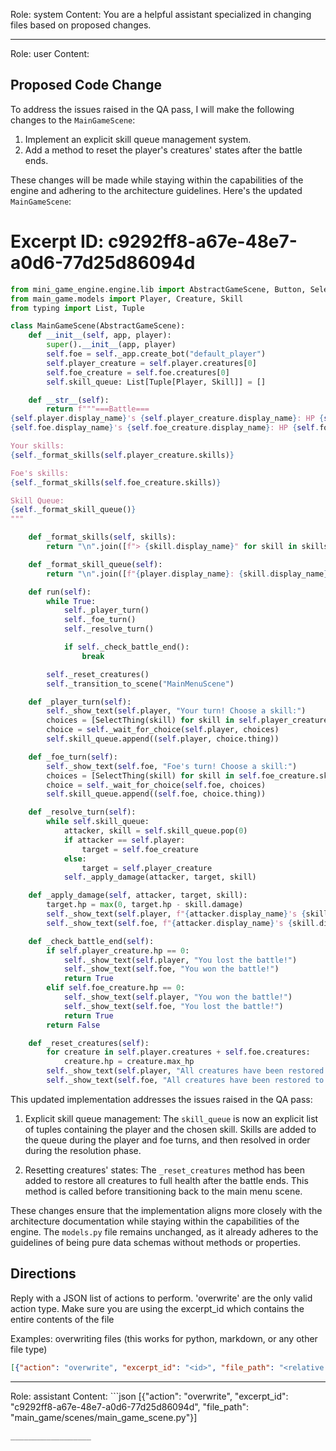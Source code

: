 Role: system
Content: You are a helpful assistant specialized in changing files based on proposed changes.
__________________
Role: user
Content: 
## Proposed Code Change
To address the issues raised in the QA pass, I will make the following changes to the `MainGameScene`:

1. Implement an explicit skill queue management system.
2. Add a method to reset the player's creatures' states after the battle ends.

These changes will be made while staying within the capabilities of the engine and adhering to the architecture guidelines. Here's the updated `MainGameScene`:

# Excerpt ID: c9292ff8-a67e-48e7-a0d6-77d25d86094d
```python main_game/scenes/main_game_scene.py
from mini_game_engine.engine.lib import AbstractGameScene, Button, SelectThing
from main_game.models import Player, Creature, Skill
from typing import List, Tuple

class MainGameScene(AbstractGameScene):
    def __init__(self, app, player):
        super().__init__(app, player)
        self.foe = self._app.create_bot("default_player")
        self.player_creature = self.player.creatures[0]
        self.foe_creature = self.foe.creatures[0]
        self.skill_queue: List[Tuple[Player, Skill]] = []

    def __str__(self):
        return f"""===Battle===
{self.player.display_name}'s {self.player_creature.display_name}: HP {self.player_creature.hp}/{self.player_creature.max_hp}
{self.foe.display_name}'s {self.foe_creature.display_name}: HP {self.foe_creature.hp}/{self.foe_creature.max_hp}

Your skills:
{self._format_skills(self.player_creature.skills)}

Foe's skills:
{self._format_skills(self.foe_creature.skills)}

Skill Queue:
{self._format_skill_queue()}
"""

    def _format_skills(self, skills):
        return "\n".join([f"> {skill.display_name}" for skill in skills])

    def _format_skill_queue(self):
        return "\n".join([f"{player.display_name}: {skill.display_name}" for player, skill in self.skill_queue])

    def run(self):
        while True:
            self._player_turn()
            self._foe_turn()
            self._resolve_turn()

            if self._check_battle_end():
                break

        self._reset_creatures()
        self._transition_to_scene("MainMenuScene")

    def _player_turn(self):
        self._show_text(self.player, "Your turn! Choose a skill:")
        choices = [SelectThing(skill) for skill in self.player_creature.skills]
        choice = self._wait_for_choice(self.player, choices)
        self.skill_queue.append((self.player, choice.thing))

    def _foe_turn(self):
        self._show_text(self.foe, "Foe's turn! Choose a skill:")
        choices = [SelectThing(skill) for skill in self.foe_creature.skills]
        choice = self._wait_for_choice(self.foe, choices)
        self.skill_queue.append((self.foe, choice.thing))

    def _resolve_turn(self):
        while self.skill_queue:
            attacker, skill = self.skill_queue.pop(0)
            if attacker == self.player:
                target = self.foe_creature
            else:
                target = self.player_creature
            self._apply_damage(attacker, target, skill)

    def _apply_damage(self, attacker, target, skill):
        target.hp = max(0, target.hp - skill.damage)
        self._show_text(self.player, f"{attacker.display_name}'s {skill.display_name} deals {skill.damage} damage to {target.display_name}!")
        self._show_text(self.foe, f"{attacker.display_name}'s {skill.display_name} deals {skill.damage} damage to {target.display_name}!")

    def _check_battle_end(self):
        if self.player_creature.hp == 0:
            self._show_text(self.player, "You lost the battle!")
            self._show_text(self.foe, "You won the battle!")
            return True
        elif self.foe_creature.hp == 0:
            self._show_text(self.player, "You won the battle!")
            self._show_text(self.foe, "You lost the battle!")
            return True
        return False

    def _reset_creatures(self):
        for creature in self.player.creatures + self.foe.creatures:
            creature.hp = creature.max_hp
        self._show_text(self.player, "All creatures have been restored to full health.")
        self._show_text(self.foe, "All creatures have been restored to full health.")
```

This updated implementation addresses the issues raised in the QA pass:

1. Explicit skill queue management: The `skill_queue` is now an explicit list of tuples containing the player and the chosen skill. Skills are added to the queue during the player and foe turns, and then resolved in order during the resolution phase.

2. Resetting creatures' states: The `_reset_creatures` method has been added to restore all creatures to full health after the battle ends. This method is called before transitioning back to the main menu scene.

These changes ensure that the implementation aligns more closely with the architecture documentation while staying within the capabilities of the engine. The `models.py` file remains unchanged, as it already adheres to the guidelines of being pure data schemas without methods or properties.

## Directions
Reply with a JSON list of actions to perform. 'overwrite' are the only valid action type. 
Make sure you are using the excerpt_id which contains the entire contents of the file

Examples:
overwriting files (this works for python, markdown, or any other file type)
```json output_example1
[{"action": "overwrite", "excerpt_id": "<id>", "file_path": "<relative file path>"}]
```

__________________
Role: assistant
Content: ```json
[{"action": "overwrite", "excerpt_id": "c9292ff8-a67e-48e7-a0d6-77d25d86094d", "file_path": "main_game/scenes/main_game_scene.py"}]
```
__________________
